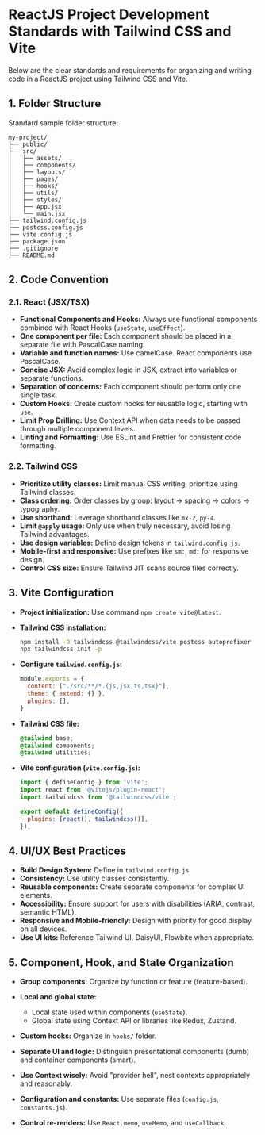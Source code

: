 # ReactJS Project Development Standards with Tailwind CSS and Vite

Below are the clear standards and requirements for organizing and writing code in a ReactJS project using Tailwind CSS and Vite.

## 1. Folder Structure

Standard sample folder structure:

```plaintext
my-project/
├── public/              
├── src/                 
│   ├── assets/          
│   ├── components/      
│   ├── layouts/         
│   ├── pages/           
│   ├── hooks/           
│   ├── utils/           
│   ├── styles/          
│   ├── App.jsx          
│   └── main.jsx         
├── tailwind.config.js   
├── postcss.config.js    
├── vite.config.js       
├── package.json         
├── .gitignore           
└── README.md            
```

## 2. Code Convention

### 2.1. React (JSX/TSX)

* **Functional Components and Hooks:** Always use functional components combined with React Hooks (`useState`, `useEffect`).
* **One component per file:** Each component should be placed in a separate file with PascalCase naming.
* **Variable and function names:** Use camelCase. React components use PascalCase.
* **Concise JSX:** Avoid complex logic in JSX, extract into variables or separate functions.
* **Separation of concerns:** Each component should perform only one single task.
* **Custom Hooks:** Create custom hooks for reusable logic, starting with `use`.
* **Limit Prop Drilling:** Use Context API when data needs to be passed through multiple component levels.
* **Linting and Formatting:** Use ESLint and Prettier for consistent code formatting.

### 2.2. Tailwind CSS

* **Prioritize utility classes:** Limit manual CSS writing, prioritize using Tailwind classes.
* **Class ordering:** Order classes by group: layout → spacing → colors → typography.
* **Use shorthand:** Leverage shorthand classes like `mx-2`, `py-4`.
* **Limit `@apply` usage:** Only use when truly necessary, avoid losing Tailwind advantages.
* **Use design variables:** Define design tokens in `tailwind.config.js`.
* **Mobile-first and responsive:** Use prefixes like `sm:`, `md:` for responsive design.
* **Control CSS size:** Ensure Tailwind JIT scans source files correctly.

## 3. Vite Configuration

* **Project initialization:** Use command `npm create vite@latest`.
* **Tailwind CSS installation:**

  ```bash
  npm install -D tailwindcss @tailwindcss/vite postcss autoprefixer
  npx tailwindcss init -p
  ```
* **Configure `tailwind.config.js`:**

  ```js
  module.exports = {
    content: ["./src/**/*.{js,jsx,ts,tsx}"],
    theme: { extend: {} },
    plugins: [],
  }
  ```
* **Tailwind CSS file:**

  ```css
  @tailwind base;
  @tailwind components;
  @tailwind utilities;
  ```
* **Vite configuration (`vite.config.js`):**

  ```js
  import { defineConfig } from 'vite';
  import react from '@vitejs/plugin-react';
  import tailwindcss from '@tailwindcss/vite';

  export default defineConfig({
    plugins: [react(), tailwindcss()],
  });
  ```

## 4. UI/UX Best Practices

* **Build Design System:** Define in `tailwind.config.js`.
* **Consistency:** Use utility classes consistently.
* **Reusable components:** Create separate components for complex UI elements.
* **Accessibility:** Ensure support for users with disabilities (ARIA, contrast, semantic HTML).
* **Responsive and Mobile-friendly:** Design with priority for good display on all devices.
* **Use UI kits:** Reference Tailwind UI, DaisyUI, Flowbite when appropriate.

## 5. Component, Hook, and State Organization

* **Group components:** Organize by function or feature (feature-based).
* **Local and global state:**

  * Local state used within components (`useState`).
  * Global state using Context API or libraries like Redux, Zustand.
* **Custom hooks:** Organize in `hooks/` folder.
* **Separate UI and logic:** Distinguish presentational components (dumb) and container components (smart).
* **Use Context wisely:** Avoid "provider hell", nest contexts appropriately and reasonably.
* **Configuration and constants:** Use separate files (`config.js`, `constants.js`).
* **Control re-renders:** Use `React.memo`, `useMemo`, and `useCallback`.

